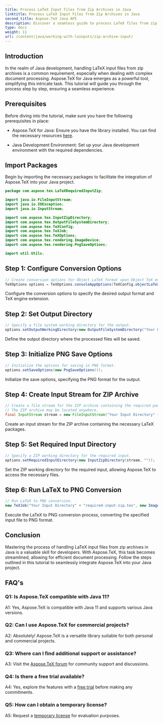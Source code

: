 ```yaml
---
title: Process LaTeX Input Files from Zip Archives in Java
linktitle: Process LaTeX Input Files from Zip Archives in Java
second_title: Aspose.TeX Java API
description: Discover a seamless guide to process LaTeX files from zip archives in Java using Aspose.TeX. Boost your document processing capabilities effortlessly.
type: docs
weight: 11
url: /content/java/working-with-lainputs/zip-archive-input/
---
```

## Introduction

In the realm of Java development, handling LaTeX input files from zip archives is a common requirement, especially when dealing with complex document processing. Aspose.TeX for Java emerges as a powerful tool, simplifying this intricate task. This tutorial will guide you through the process step by step, ensuring a seamless experience.

## Prerequisites

Before diving into the tutorial, make sure you have the following prerequisites in place:

- Aspose.TeX for Java: Ensure you have the library installed. You can find the necessary resources [here](https://reference.aspose.com/tex/java/).

- Java Development Environment: Set up your Java development environment with the required dependencies.

## Import Packages

Begin by importing the necessary packages to facilitate the integration of Aspose.TeX into your Java project.

```java
package com.aspose.tex.LaTeXRequiredInputZip;

import java.io.FileInputStream;
import java.io.IOException;
import java.io.InputStream;

import com.aspose.tex.InputZipDirectory;
import com.aspose.tex.OutputFileSystemDirectory;
import com.aspose.tex.TeXConfig;
import com.aspose.tex.TeXJob;
import com.aspose.tex.TeXOptions;
import com.aspose.tex.rendering.ImageDevice;
import com.aspose.tex.rendering.PngSaveOptions;

import util.Utils;
```

## Step 1: Configure Conversion Options

```java
// Create conversion options for Object LaTeX format upon Object TeX engine extension.
TeXOptions options = TeXOptions.consoleAppOptions(TeXConfig.objectLaTeX());
```

Configure the conversion options to specify the desired output format and TeX engine extension.

## Step 2: Set Output Directory

```java
// Specify a file system working directory for the output.
options.setOutputWorkingDirectory(new OutputFileSystemDirectory("Your Output Directory"));
```

Define the output directory where the processed files will be saved.

## Step 3: Initialize PNG Save Options

```java
// Initialize the options for saving in PNG format.
options.setSaveOptions(new PngSaveOptions());
```

Initialize the save options, specifying the PNG format for the output.

## Step 4: Create Input Stream for ZIP Archive

```java
// Create a file stream for the ZIP archive containing the required package.
// The ZIP archive may be located anywhere.
final InputStream stream = new FileInputStream("Your Input Directory" + "packages\\pgfplots.zip");
```

Create an input stream for the ZIP archive containing the necessary LaTeX packages.

## Step 5: Set Required Input Directory

```java
// Specify a ZIP working directory for the required input.
options.setRequiredInputDirectory(new InputZipDirectory(stream, ""));
```

Set the ZIP working directory for the required input, allowing Aspose.TeX to access the necessary files.

## Step 6: Run LaTeX to PNG Conversion

```java
// Run LaTeX to PNG conversion.
new TeXJob("Your Input Directory" + "required-input-zip.tex", new ImageDevice(), options).run();
```

Execute the LaTeX to PNG conversion process, converting the specified input file to PNG format.

## Conclusion

Mastering the process of handling LaTeX input files from zip archives in Java is a valuable skill for developers. With Aspose.TeX, this task becomes streamlined, allowing for efficient document processing. Follow the steps outlined in this tutorial to seamlessly integrate Aspose.TeX into your Java project.

## FAQ's

### Q1: Is Aspose.TeX compatible with Java 11?

A1: Yes, Aspose.TeX is compatible with Java 11 and supports various Java versions.

### Q2: Can I use Aspose.TeX for commercial projects?

A2: Absolutely! Aspose.TeX is a versatile library suitable for both personal and commercial projects.

### Q3: Where can I find additional support or assistance?

A3: Visit the [Aspose.TeX forum](https://forum.aspose.com/c/tex/47) for community support and discussions.

### Q4: Is there a free trial available?

A4: Yes, explore the features with a [free trial](https://releases.aspose.com/) before making any commitments.

### Q5: How can I obtain a temporary license?

A5: Request a [temporary license](https://purchase.aspose.com/temporary-license/) for evaluation purposes.